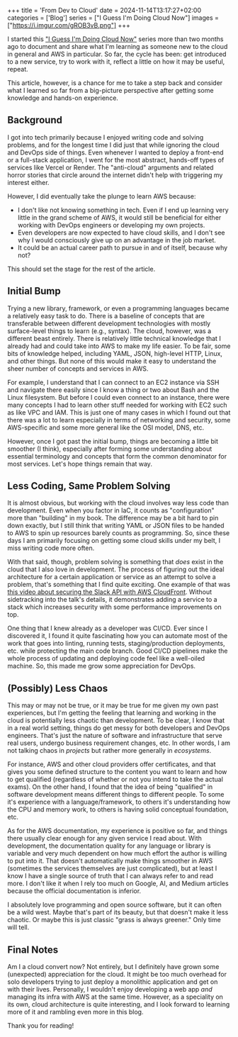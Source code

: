 +++
title = 'From Dev to Cloud'
date = 2024-11-14T13:17:27+02:00
categories = ['Blog']
series = ["I Guess I'm Doing Cloud Now"]
images = ["https://i.imgur.com/gROB3vB.png"]
+++

I started this ["I Guess I'm Doing Cloud
Now"](/series/i-guess-im-doing-cloud-now/) series  more than two months ago to
document and share what I'm learning as someone new to the cloud in general and
AWS in particular. So far, the cycle has been: get introduced to a new service,
try to work with it, reflect a little on how it may be useful, repeat.

This article, however, is a chance for me to take a step back and consider what
I learned so far from a big-picture perspective after getting some knowledge
and hands-on experience.

## Background

I got into tech primarily because I enjoyed writing code and solving problems,
and for the longest time I did just that while ignoring the cloud and DevOps
side of things. Even whenever I wanted to deploy a front-end or a full-stack
application, I went for the most abstract, hands-off types of services like
Vercel or Render. The "anti-cloud" arguments and related horror stories that
circle around the internet didn't help with triggering my interest either.

However, I did eventually take the plunge to learn AWS because:

- I don't like not knowing something in tech. Even if I end up learning very
little in the grand scheme of AWS, it would still be beneficial for either
working with DevOps engineers or developing my own projects.
- Even developers are now expected to have cloud skills, and I don't see why I
would consciously give up on an advantage in the job market.
- It could be an actual career path to pursue in and of itself, because why
not?

This should set the stage for the rest of the article.

## Initial Bump

Trying a new library, framework, or even a programming languages became a
relatively easy task to do. There is a baseline of concepts that are
transferable between different development technologies with mostly
surface-level things to learn (e.g., syntax). The cloud, however, was a
different beast entirely. There is relatively little technical knowledge that I
already had and could take into AWS to make my life easier. To be fair, some
bits of knowledge helped, including YAML, JSON, high-level HTTP, Linux, and
other things. But none of this would make it easy to understand the sheer
number of concepts and services in AWS.

For example, I understand that I can connect to an EC2 instance via SSH and
navigate there easily since I know a thing or two about Bash and the Linux
filesystem. But before I could even connect to an instance, there were many
concepts I had to learn other stuff needed for working with EC2 such as like
VPC and IAM. This is just one of many cases in which I found out that there was
a lot to learn especially in terms of networking and security, some
AWS-specific and some more general like the OSI model, DNS, etc.

However, once I got past the initial bump, things are becoming a little bit
smoother (I think), especially after forming some understanding about essential
terminology and concepts that form the common denominator for most services.
Let's hope things remain that way.

## Less Coding, Same Problem Solving

It is almost obvious, but working with the cloud involves way less code than
development. Even when you factor in IaC, it counts as "configuration" more
than "building" in my book. The difference may be a bit hard to pin down
exactly, but I still think that writing YAML or JSON files to be handed to AWS
to spin up resources barely counts as programming. So, since these days I am
primarily focusing on getting some cloud skills under my belt, I miss writing
code more often.

With that said, though, problem solving is something that *does* exist in the
cloud that I also love in development. The process of figuring out the ideal
architecture for a certain application or service as an attempt to solve a
problem, that's something that I find quite exciting. One example of that was
[this video about securing the Slack API with AWS
CloudFront](https://www.youtube.com/watch?v=oVaTiRl9-v0). Without sidetracking
into the talk's details, it demonstrates adding a service to a stack which
increases security with some performance improvements on top.

One thing that I knew already as a developer was CI/CD. Ever since I discovered
it, I found it quite fascinating how you can automate most of the work that
goes into linting, running tests, staging/production deployments, etc. while
protecting the main code branch. Good CI/CD pipelines make the whole process of
updating and deploying code feel like a well-oiled machine. So, this made me
grow some appreciation for DevOps.

## (Possibly) Less Chaos

This may or may not be true, or it may be true for me given my own past
experiences, but I'm getting the feeling that learning and working in the cloud
is potentially less chaotic than development. To be clear, I know that in a
real world setting, things do get messy for both developers and DevOps
engineers. That's just the nature of software and infrastructure that serve
real users, undergo business requirement changes, etc. In other words, I am not
talking chaos in *projects* but rather more generally in *ecosystems*.

For instance, AWS and other cloud providers offer certificates, and that gives
you some defined structure to the content you want to learn and how to get
qualified (regardless of whether or not you intend to take the actual exams).
On the other hand, I found that the idea of being "qualified" in software
development means different things to different people. To some it's experience
with a language/framework, to others it's understanding how the CPU and memory
work, to others is having solid conceptual foundation, etc.

As for the AWS documentation, my experience is positive so far, and things
there usually clear enough for any given service I read about. With
development, the documentation quality for any language or library is variable
and very much dependent on how much effort the author is willing to put into
it. That doesn't automatically make things smoother in AWS (sometimes the
services themselves are just complicated), but at least I know I have a single
source of truth that I can always refer to and read more. I don't like it when
I rely too much on Google, AI, and Medium articles because the official
documentation is inferior.

I absolutely love programming and open source software, but it can often be a
wild west. Maybe that's part of its beauty, but that doesn't make it less
chaotic. Or maybe this is just classic "grass is always greener." Only time
will tell.

## Final Notes

Am I a cloud convert now? Not entirely, but I definitely have grown some
(unexpected) appreciation for the cloud. It might be too much overhead for solo
developers trying to just deploy a monolithic application and get on with their
lives. Personally, I wouldn't enjoy developing a web app *and* managing its
infra with AWS at the same time. However, as a speciality on its own, cloud
architecture is quite interesting, and I look forward to learning more of it
and rambling even more in this blog.

Thank you for reading!
